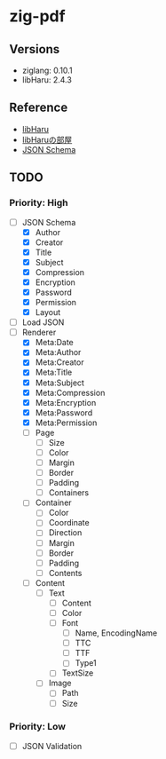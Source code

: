# zig-pdf

## Versions

* ziglang: 0.10.1
* libHaru: 2.4.3

## Reference

* [libHaru](http://libharu.org/)
* [libHaruの部屋](http://www.t-net.ne.jp/~cyfis/libharu/)  
* [JSON Schema](https://json-schema.org/)

## TODO

### Priority: High

- [ ] JSON Schema
  - [x] Author
  - [x] Creator
  - [x] Title
  - [x] Subject
  - [x] Compression
  - [x] Encryption
  - [x] Password
  - [x] Permission
  - [x] Layout
- [ ] Load JSON
- [ ] Renderer
  - [x] Meta:Date
  - [x] Meta:Author
  - [x] Meta:Creator
  - [x] Meta:Title
  - [x] Meta:Subject
  - [x] Meta:Compression
  - [x] Meta:Encryption
  - [x] Meta:Password
  - [x] Meta:Permission
  - [ ] Page
    - [ ] Size
    - [ ] Color
    - [ ] Margin
    - [ ] Border
    - [ ] Padding
    - [ ] Containers
  - [ ] Container
    - [ ] Color
    - [ ] Coordinate
    - [ ] Direction
    - [ ] Margin
    - [ ] Border
    - [ ] Padding
    - [ ] Contents
  - [ ] Content
    - [ ] Text
      - [ ] Content
      - [ ] Color
      - [ ] Font
        - [ ] Name, EncodingName
        - [ ] TTC
        - [ ] TTF
        - [ ] Type1
      - [ ] TextSize
    - [ ] Image
      - [ ] Path
      - [ ] Size

### Priority: Low

- [ ] JSON Validation
